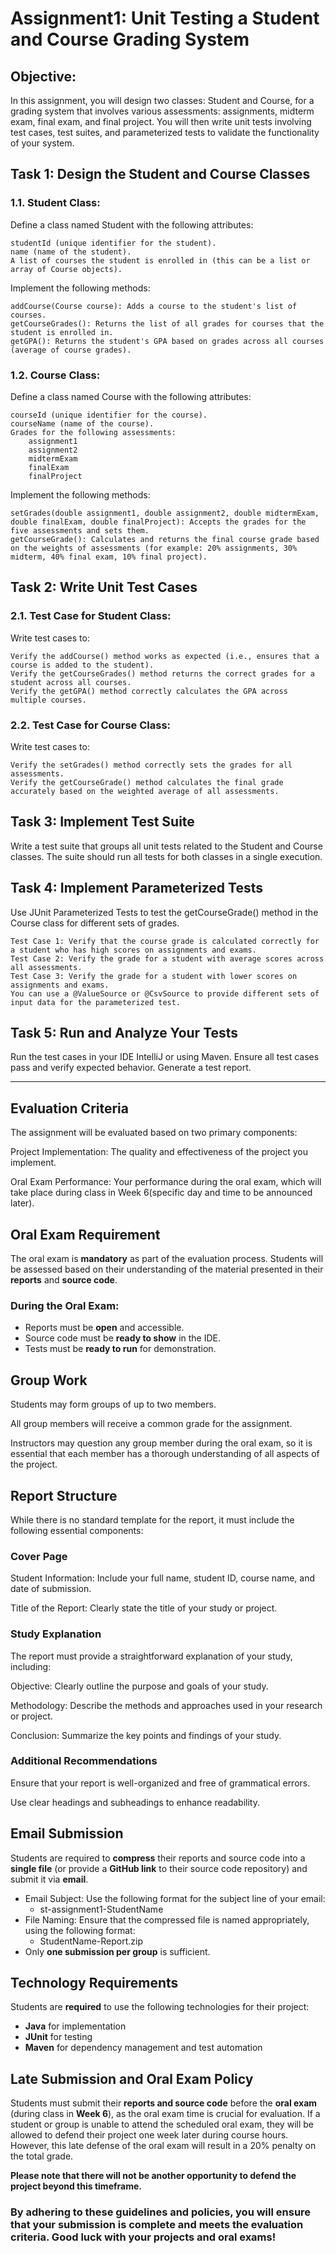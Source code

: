 # Assignment1: Unit Testing a Student and Course Grading System

## Objective:

In this assignment, you will design two classes: Student and Course, for a grading system that involves 
various assessments: assignments, midterm exam, final exam, and final project. 
You will then write unit tests involving test cases, test suites, and parameterized tests 
to validate the functionality of your system.

## Task 1: Design the Student and Course Classes
### 1.1. Student Class:
Define a class named Student with the following attributes:

    studentId (unique identifier for the student).
    name (name of the student).
    A list of courses the student is enrolled in (this can be a list or array of Course objects).

Implement the following methods:

    addCourse(Course course): Adds a course to the student's list of courses.
    getCourseGrades(): Returns the list of all grades for courses that the student is enrolled in.
    getGPA(): Returns the student's GPA based on grades across all courses (average of course grades).

### 1.2. Course Class:
Define a class named Course with the following attributes:

    courseId (unique identifier for the course).
    courseName (name of the course).
    Grades for the following assessments:
        assignment1
        assignment2
        midtermExam
        finalExam
        finalProject


Implement the following methods:

    setGrades(double assignment1, double assignment2, double midtermExam, double finalExam, double finalProject): Accepts the grades for the five assessments and sets them.
    getCourseGrade(): Calculates and returns the final course grade based on the weights of assessments (for example: 20% assignments, 30% midterm, 40% final exam, 10% final project).

## Task 2: Write Unit Test Cases

### 2.1. Test Case for Student Class:
Write test cases to:

    Verify the addCourse() method works as expected (i.e., ensures that a course is added to the student).
    Verify the getCourseGrades() method returns the correct grades for a student across all courses.
    Verify the getGPA() method correctly calculates the GPA across multiple courses.

### 2.2. Test Case for Course Class:
Write test cases to:

    Verify the setGrades() method correctly sets the grades for all assessments.
    Verify the getCourseGrade() method calculates the final grade accurately based on the weighted average of all assessments.

## Task 3: Implement Test Suite

Write a test suite that groups all unit tests related to the Student and Course classes. The suite should run all tests for both classes in a single execution.

## Task 4: Implement Parameterized Tests

Use JUnit Parameterized Tests to test the getCourseGrade() method in the Course class for different sets of grades.

    Test Case 1: Verify that the course grade is calculated correctly for a student who has high scores on assignments and exams.
    Test Case 2: Verify the grade for a student with average scores across all assessments.
    Test Case 3: Verify the grade for a student with lower scores on assignments and exams.
    You can use a @ValueSource or @CsvSource to provide different sets of input data for the parameterized test.

## Task 5: Run and Analyze Your Tests
Run the test cases in your IDE IntelliJ or using Maven.
Ensure all test cases pass and verify expected behavior.
Generate a test report.

---

## Evaluation Criteria
The assignment will be evaluated based on two primary components:

Project Implementation: The quality and effectiveness of the project you implement.

Oral Exam Performance: Your performance during the oral exam, which will take place during class in Week 6(specific day and time to be announced later).

## Oral Exam Requirement

The oral exam is **mandatory** as part of the evaluation process. Students will be assessed based on their understanding of the material presented in their **reports** and **source code**.

### **During the Oral Exam:**
- Reports must be **open** and accessible.
- Source code must be **ready to show** in the IDE.
- Tests must be **ready to run** for demonstration.

## Group Work
Students may form groups of up to two members.

All group members will receive a common grade for the assignment.

Instructors may question any group member during the oral exam, so it is essential that each member has a thorough understanding of all aspects of the project.


## Report Structure
While there is no standard template for the report, it must include the following essential components:

### Cover Page
Student Information: Include your full name, student ID, course name, and date of submission.

Title of the Report: Clearly state the title of your study or project.

### Study Explanation
The report must provide a straightforward explanation of your study, including:

Objective: Clearly outline the purpose and goals of your study.

Methodology: Describe the methods and approaches used in your research or project.

Conclusion: Summarize the key points and findings of your study.

### Additional Recommendations

Ensure that your report is well-organized and free of grammatical errors.

Use clear headings and subheadings to enhance readability.

## Email Submission

Students are required to **compress** their reports and source code into a **single file** (or provide a **GitHub link** to their source code repository) and submit it via **email**.

* Email Subject: Use the following format for the subject line of your email:
  - st-assignment1-StudentName
* File Naming: Ensure that the compressed file is named appropriately, using the following format:
  - StudentName-Report.zip
* Only **one submission per group** is sufficient.


## Technology Requirements
Students are **required** to use the following technologies for their project:
- **Java** for implementation
- **JUnit** for testing
- **Maven** for dependency management and test automation

## Late Submission and Oral Exam Policy
Students must submit their **reports and source code** before the **oral exam** (during class in **Week 6**), as the oral exam time is crucial for evaluation.
If a student or group is unable to attend the scheduled oral exam, they will be allowed to defend their project one week later during course hours.
However, this late defense of the oral exam will result in a 20% penalty on the total grade.

**Please note that there will not be another opportunity to defend the project beyond this timeframe.**

### By adhering to these guidelines and policies, you will ensure that your submission is complete and meets the evaluation criteria. Good luck with your projects and oral exams!
